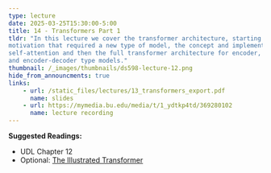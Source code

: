 ```yaml
---
type: lecture
date: 2025-03-25T15:30:00-5:00
title: 14 - Transformers Part 1
tldr: "In this lecture we cover the transformer architecture, starting with the
motivation that required a new type of model, the concept and implementation of
self-attention and then the full transformer architecture for encoder, decoder
and encoder-decoder type models."
thumbnail: /_images/thumbnails/ds598-lecture-12.png
hide_from_announcments: true
links: 
    - url: /static_files/lectures/13_transformers_export.pdf
      name: slides
    - url: https://mymedia.bu.edu/media/t/1_ydtkp4td/369280102
      name: lecture recording
---
```

**Suggested Readings:**
- UDL Chapter 12
- Optional: [The Illustrated Transformer](https://jalammar.github.io/illustrated-transformer/)
